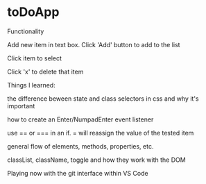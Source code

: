 # toDoApp

Functionality

Add new item in text box. Click 'Add' button to add to the list

Click item to select

Click 'x' to delete that item

Things I learned:

the difference beween state and class selectors in css and why it's important

how to create an Enter/NumpadEnter event listener 

use == or === in an if. = will reassign the value of the tested item

general flow of elements, methods, properties, etc.

classList, className, toggle and how they work with the DOM

Playing now with the git interface within VS Code 



